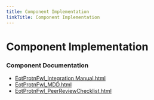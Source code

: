 ```yaml
---
title: Component Implementation
linkTitle: Component Implementation
---
```


# Component Implementation
### Component Documentation

- [EotProtnFwl_Integration Manual.html](doc/EotProtnFwl_Integration%20Manual.html)
- [EotProtnFwl_MDD.html](doc/EotProtnFwl_MDD.html)
- [EotProtnFwl_PeerReviewChecklist.html](doc/EotProtnFwl_PeerReviewChecklist.html)

